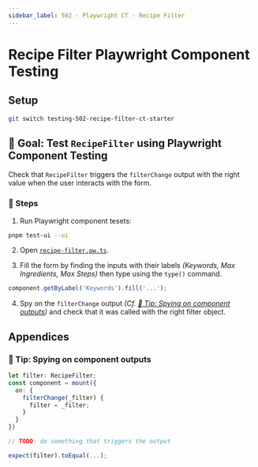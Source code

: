 ```yaml
---
sidebar_label: 502 - Playwright CT - Recipe Filter
---
```


# Recipe Filter Playwright Component Testing

## Setup

```sh
git switch testing-502-recipe-filter-ct-starter
```

## 🎯 Goal: Test `RecipeFilter` using Playwright Component Testing

Check that `RecipeFilter` triggers the `filterChange` output with the right value when the user interacts with the form.

### 📝 Steps

1. Run Playwright component tesets:

```sh
pnpm test-ui --ui
```

2. Open [`recipe-filter.pw.ts`](../apps/whiskmate/src/app/recipe/recipe-filter.pw.ts).

3. Fill the form by finding the inputs with their labels _(Keywords, Max Ingredients, Max Steps)_ then type using the `type()` command.

```ts
component.getByLabel('Keywords').fill('...');
```

4. Spy on the `filterChange` output _(Cf. [🎁 Tip: Spying on component outputs](#-tip--spying-on-component-outputs))_ and check that it was called with the right filter object.

## Appendices

### 🎁 Tip: Spying on component outputs

```ts
let filter: RecipeFilter;
const component = mount({
  on: {
    filterChange(_filter) {
      filter = _filter;
    }
  }
})

// TODO: do something that triggers the output

expect(filter).toEqual(...);
```
